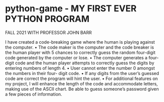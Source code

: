 # python-game - MY FIRST EVER PYTHON PROGRAM 
FALL 2021 WITH PROFESSOR JOHN BARR

I have created a code-breaking game where the human is playing
against the computer.
• The code maker is the computer and the code breaker is the human
player with 5 chances to correctly guess the random four-digit code
generated by the computer or lose.
• The computer generates a four-digit code and the human player
attempts to correctly guess the digits by entering numbers of length
4.
• User cannot enter the number 0 amongst the numbers in their four-
digit code.
• If any digits from the user’s guessed code are correct the program
will hint the user.
• For additional features on my project, I will enhance the length of the
code and accommodate letters, making use of the ASCII chart. Be
able to guess someone’s password given a few pieces of
information.
